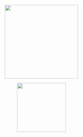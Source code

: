
<p align="center"><img width="240" src="./elaina.gif" /></p>



<p align="center">
 <img height="160px" src="https://github-readme-stats-git-masterrstaa-rickstaa.vercel.app/api?username=MuShan-bit&count_private=true&show_icons=true&theme=nord&hide_border=false&bg_color=1e1e2e&text_color=cdd6f4&icon_color=cba6f7&title_color=94e2d5" style="color:gray;cursor:pointer;pointer-events:none;"> 
</p>
